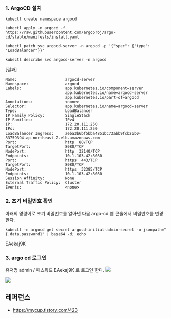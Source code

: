### 1. ArgoCD 설치 ###
```
kubectl create namespace argocd

kubectl apply -n argocd -f https://raw.githubusercontent.com/argoproj/argo-cd/stable/manifests/install.yaml

kubectl patch svc argocd-server -n argocd -p '{"spec": {"type": "LoadBalancer"}}'

kubectl describe svc argocd-server -n argocd
```

[결과]
```
Name:                     argocd-server
Namespace:                argocd
Labels:                   app.kubernetes.io/component=server
                          app.kubernetes.io/name=argocd-server
                          app.kubernetes.io/part-of=argocd
Annotations:              <none>
Selector:                 app.kubernetes.io/name=argocd-server
Type:                     LoadBalancer
IP Family Policy:         SingleStack
IP Families:              IPv4
IP:                       172.20.111.250
IPs:                      172.20.111.250
LoadBalancer Ingress:     aeba3b6bf5bba4851bc73abb9fcb26b0-83759394.ap-northeast-2.elb.amazonaws.com
Port:                     http  80/TCP
TargetPort:               8080/TCP
NodePort:                 http  32140/TCP
Endpoints:                10.1.103.42:8080
Port:                     https  443/TCP
TargetPort:               8080/TCP
NodePort:                 https  32385/TCP
Endpoints:                10.1.103.42:8080
Session Affinity:         None
External Traffic Policy:  Cluster
Events:                   <none>
```

### 2. 초기 비밀번호 확인 ###
아래의 명령어로 초기 비밀번호를 알아낸 다음 argo-cd 웹 콘솔에서 비밀번호를 변경한다. 
```
kubectl -n argocd get secret argocd-initial-admin-secret -o jsonpath="{.data.password}" | base64 -d; echo
```
EAekaj9K

### 3. argo cd 로그인 ###
유저명 admin / 패스워드 EAekaj9K 로 로그인 한다.
![](https://github.com/gnosia93/eks-on-aws/blob/main/images/argo-cd-login.png)

![](https://github.com/gnosia93/eks-on-aws/blob/main/images/argo-cd-update-pass.png)

## 레퍼런스 ##

* https://mycup.tistory.com/423


